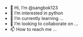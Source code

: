 - 👋 Hi, I’m @sangbok123
- 👀 I’m interested in python 
- 🌱 I’m currently learning ...
- 💞️ I’m looking to collaborate on ...
- 📫 How to reach me ...

<!---
sangbok123/sangbok123 is a ✨ special ✨ repository because its `README.md` (this file) appears on your GitHub profile.
You can click the Preview link to take a look at your changes.
--->
